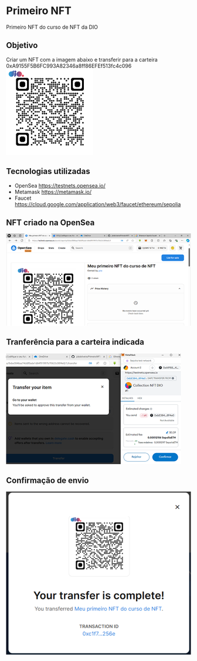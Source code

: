 # Primeiro NFT
Primeiro NFT do curso de NFT da DIO

## Objetivo
Criar um NFT com a imagem abaixo e transferir para a carteira 
0xA9155F5B6FC993A82346a8ff86EFEf513fc4c096
![localImage](./img/NFT.png)
## Tecnologias utilizadas
 * OpenSea https://testnets.opensea.io/
 * Metamask https://metamask.io/
 * Faucet https://cloud.google.com/application/web3/faucet/ethereum/sepolia

 ## NFT criado na OpenSea
 ![localImage](./img/01.png)

 ## Tranferência para a carteira indicada
 ![localImage](./img/02.png) 

 ## Confirmação de envio
 ![localImage](./img/03.png) 

